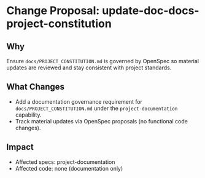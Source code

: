 # Change Proposal: update-doc-docs-project-constitution

## Why

Ensure `docs/PROJECT_CONSTITUTION.md` is governed by OpenSpec so material updates are reviewed and stay consistent with project standards.

## What Changes

- Add a documentation governance requirement for `docs/PROJECT_CONSTITUTION.md` under the `project-documentation` capability.
- Track material updates via OpenSpec proposals (no functional code changes).

## Impact

- Affected specs: project-documentation
- Affected code: none (documentation only)
